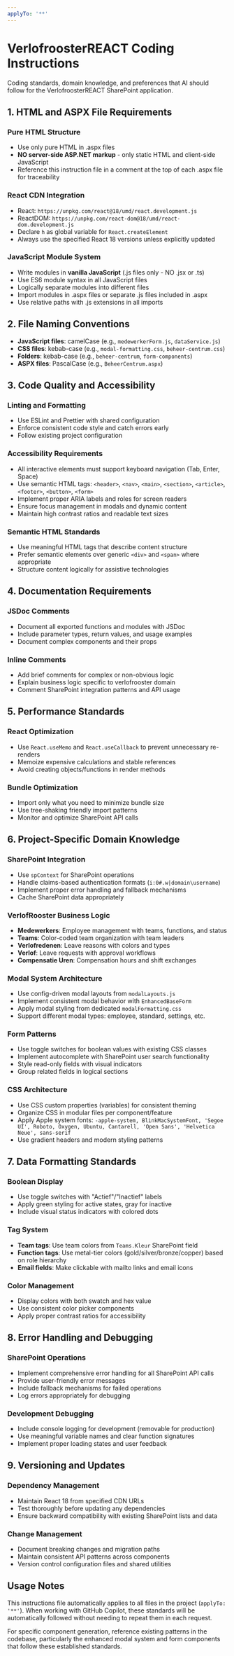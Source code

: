 ```yaml
---
applyTo: '**'
---
```


# VerlofroosterREACT Coding Instructions

Coding standards, domain knowledge, and preferences that AI should follow for the VerlofroosterREACT SharePoint application.

## 1. HTML and ASPX File Requirements

### Pure HTML Structure
- Use only pure HTML in .aspx files
- **NO server-side ASP.NET markup** - only static HTML and client-side JavaScript
- Reference this instruction file in a comment at the top of each .aspx file for traceability

### React CDN Integration
- React: `https://unpkg.com/react@18/umd/react.development.js`
- ReactDOM: `https://unpkg.com/react-dom@18/umd/react-dom.development.js`
- Declare `h` as global variable for `React.createElement`
- Always use the specified React 18 versions unless explicitly updated

### JavaScript Module System
- Write modules in **vanilla JavaScript** (.js files only - NO .jsx or .ts)
- Use ES6 module syntax in all JavaScript files
- Logically separate modules into different files
- Import modules in .aspx files or separate .js files included in .aspx
- Use relative paths with .js extensions in all imports

## 2. File Naming Conventions

- **JavaScript files**: camelCase (e.g., `medewerkerForm.js`, `dataService.js`)
- **CSS files**: kebab-case (e.g., `modal-formatting.css`, `beheer-centrum.css`)
- **Folders**: kebab-case (e.g., `beheer-centrum`, `form-components`)
- **ASPX files**: PascalCase (e.g., `BeheerCentrum.aspx`)

## 3. Code Quality and Accessibility

### Linting and Formatting
- Use ESLint and Prettier with shared configuration
- Enforce consistent code style and catch errors early
- Follow existing project configuration

### Accessibility Requirements
- All interactive elements must support keyboard navigation (Tab, Enter, Space)
- Use semantic HTML tags: `<header>`, `<nav>`, `<main>`, `<section>`, `<article>`, `<footer>`, `<button>`, `<form>`
- Implement proper ARIA labels and roles for screen readers
- Ensure focus management in modals and dynamic content
- Maintain high contrast ratios and readable text sizes

### Semantic HTML Standards
- Use meaningful HTML tags that describe content structure
- Prefer semantic elements over generic `<div>` and `<span>` where appropriate
- Structure content logically for assistive technologies

## 4. Documentation Requirements

### JSDoc Comments
- Document all exported functions and modules with JSDoc
- Include parameter types, return values, and usage examples
- Document complex components and their props

### Inline Comments
- Add brief comments for complex or non-obvious logic
- Explain business logic specific to verlofrooster domain
- Comment SharePoint integration patterns and API usage

## 5. Performance Standards

### React Optimization
- Use `React.useMemo` and `React.useCallback` to prevent unnecessary re-renders
- Memoize expensive calculations and stable references
- Avoid creating objects/functions in render methods

### Bundle Optimization
- Import only what you need to minimize bundle size
- Use tree-shaking friendly import patterns
- Monitor and optimize SharePoint API calls

## 6. Project-Specific Domain Knowledge

### SharePoint Integration
- Use `spContext` for SharePoint operations
- Handle claims-based authentication formats (`i:0#.w|domain\username`)
- Implement proper error handling and fallback mechanisms
- Cache SharePoint data appropriately

### VerlofRooster Business Logic
- **Medewerkers**: Employee management with teams, functions, and status
- **Teams**: Color-coded team organization with team leaders
- **Verlofredenen**: Leave reasons with colors and types
- **Verlof**: Leave requests with approval workflows
- **Compensatie Uren**: Compensation hours and shift exchanges

### Modal System Architecture
- Use config-driven modal layouts from `modalLayouts.js`
- Implement consistent modal behavior with `EnhancedBaseForm`
- Apply modal styling from dedicated `modalFormatting.css`
- Support different modal types: employee, standard, settings, etc.

### Form Patterns
- Use toggle switches for boolean values with existing CSS classes
- Implement autocomplete with SharePoint user search functionality
- Style read-only fields with visual indicators
- Group related fields in logical sections

### CSS Architecture
- Use CSS custom properties (variables) for consistent theming
- Organize CSS in modular files per component/feature
- Apply Apple system fonts: `-apple-system, BlinkMacSystemFont, 'Segoe UI', Roboto, Oxygen, Ubuntu, Cantarell, 'Open Sans', 'Helvetica Neue', sans-serif`
- Use gradient headers and modern styling patterns

## 7. Data Formatting Standards

### Boolean Display
- Use toggle switches with "Actief"/"Inactief" labels
- Apply green styling for active states, gray for inactive
- Include visual status indicators with colored dots

### Tag System
- **Team tags**: Use team colors from `Teams.Kleur` SharePoint field
- **Function tags**: Use metal-tier colors (gold/silver/bronze/copper) based on role hierarchy
- **Email fields**: Make clickable with mailto links and email icons

### Color Management
- Display colors with both swatch and hex value
- Use consistent color picker components
- Apply proper contrast ratios for accessibility

## 8. Error Handling and Debugging

### SharePoint Operations
- Implement comprehensive error handling for all SharePoint API calls
- Provide user-friendly error messages
- Include fallback mechanisms for failed operations
- Log errors appropriately for debugging

### Development Debugging
- Include console logging for development (removable for production)
- Use meaningful variable names and clear function signatures
- Implement proper loading states and user feedback

## 9. Versioning and Updates

### Dependency Management
- Maintain React 18 from specified CDN URLs
- Test thoroughly before updating any dependencies
- Ensure backward compatibility with existing SharePoint lists and data

### Change Management
- Document breaking changes and migration paths
- Maintain consistent API patterns across components
- Version control configuration files and shared utilities

## Usage Notes

This instructions file automatically applies to all files in the project (`applyTo: '**'`). When working with GitHub Copilot, these standards will be automatically followed without needing to repeat them in each request.

For specific component generation, reference existing patterns in the codebase, particularly the enhanced modal system and form components that follow these established standards.